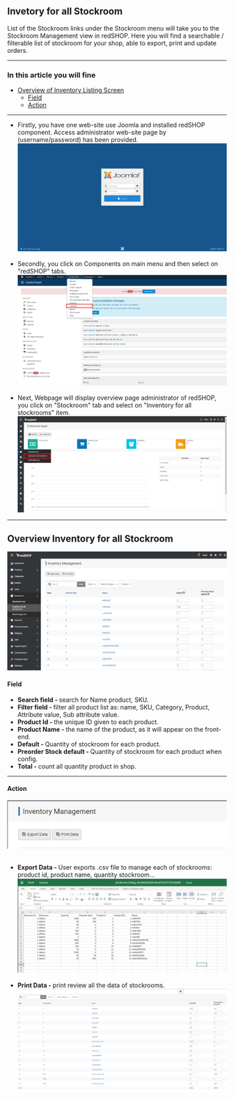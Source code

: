 ## Invetory for all Stockroom
List of the Stockroom links under the Stockroom menu will take you to the Stockroom Management view in redSHOP. Here you will find a searchable / filterable list of stockroom for your shop, able to export, print and update orders.

<hr>

### In this article you will fine

<ul>
<li><a href="#listingScreen">Overview of Inventory Listing Screen</a>
    <ul>
    <li><a href="#field">Field</a>
    <li><a href="#action">Action</a>
    </ul>
</ul>

<hr>

<ul>
<li>Firstly, you have one web-site use Joomla and installed redSHOP component. Access administrator web-site page by (username/password) has been provided.
<img src="./manual/en-US/chapters/stockroom/img/administrator.png" class="example"/><br><br>

<li>Secondly, you click on Components on main menu and then select on "redSHOP" tabs.
<img src="./manual/en-US/chapters/stockroom/img/img2.png" class="example"/><br><br>

<li>Next, Webpage will display overview page administrator of redSHOP, you click on "Stockroom" tab and select on "Inventory for all stockrooms" item.
<img src="./manual/en-US/chapters/stockroom/img/img3.png" class="example"/>
</ul>

<hr>

<!-- Overview Inventory for all Stockroom -->
<h2 id="listingScreen">Overview Inventory for all Stockroom</h2>
<img src="./manual/en-US/chapters/stockroom/img/img4.png" class="example"/>

<h4 id="field">Field</h4>

<ul>
<li><b>Search field - </b>search for Name product, SKU.

<li><b>Filter field - </b>filter all product list as: name, SKU, Category, Product, Attribute value, Sub attribute value.

<li><b>Product Id -  </b>the unique ID given to each product.

<li><b>Product Name - </b>the name of the product, as it will appear on the front-end.

<li><b>Default - </b>Quantity of stockroom for each product.

<li><b>Preorder Stock default - </b>Quantity of stockroom for each product when config.

<li><b>Total - </b>count all quantity product in shop.
</ul>

<hr>

<h4 id="action">Action</h4>

<img src="./manual/en-US/chapters/stockroom/img/img5.png" class="example"/><br><br>

<ul>
<li><b>Export Data -  </b>User exports .csv file to manage each of stockrooms: product id, product name, quantity stockroom...
<img src="./manual/en-US/chapters/stockroom/img/img6.png" class="example"/><br><br>

<li><b>Print Data - </b>print review all the data of stockrooms.
<img src="./manual/en-US/chapters/stockroom/img/img7.png" class="example"/><br><br>
</ul>